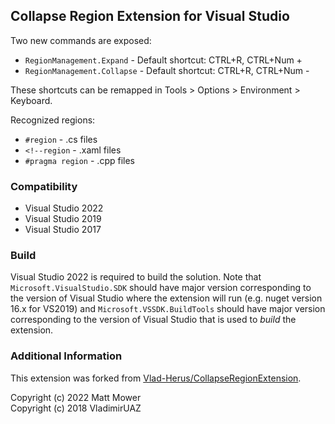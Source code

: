 ## Collapse Region Extension for Visual Studio

Two new commands are exposed:

- `RegionManagement.Expand` - Default shortcut: CTRL+R, CTRL+Num +
- `RegionManagement.Collapse` - Default shortcut: CTRL+R, CTRL+Num -

These shortcuts can be remapped in Tools > Options > Environment > Keyboard.

Recognized regions:

- `#region` - .cs files
- `<!--region` - .xaml files
- `#pragma region` - .cpp files

### Compatibility

- Visual Studio 2022
- Visual Studio 2019
- Visual Studio 2017

### Build

Visual Studio 2022 is required to build the solution. Note that `Microsoft.VisualStudio.SDK` should have major version corresponding to the version of Visual Studio where the extension will run (e.g. nuget version 16.x for VS2019) and `Microsoft.VSSDK.BuildTools` should have major version corresponding to the version of Visual Studio that is used to _build_ the extension.

### Additional Information

This extension was forked from [Vlad-Herus/CollapseRegionExtension](https://github.com/Vlad-Herus/CollapseRegionExtension).

Copyright (c) 2022 Matt Mower  
Copyright (c) 2018 VladimirUAZ
